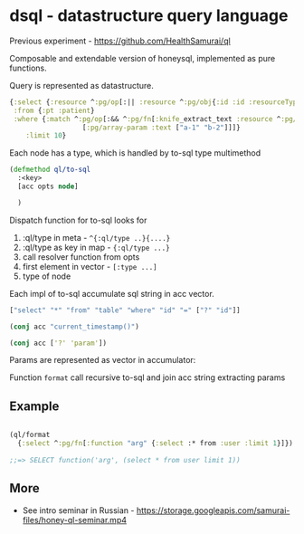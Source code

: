 # dsql - datastructure query language

Previous experiment - https://github.com/HealthSamurai/ql

Composable and extendable version of honeysql, 
implemented as pure functions.

Query is represented as datastructure.

```clj
{:select {:resource ^:pg/op[:|| :resource ^:pg/obj{:id :id :resourceType "Patient"}]}
 :from {:pt :patient}
 :where {:match ^:pg/op[:&& ^:pg/fn[:knife_extract_text :resource ^:pg/jsonb[["match"]]]
                  [:pg/array-param :text ["a-1" "b-2"]]]}
    :limit 10}
```

Each node has a type, which is handled by to-sql type multimethod

```clj
(defmethod ql/to-sql
  :<key>
  [acc opts node]

  )
```

Dispatch function for to-sql looks for 

1. :ql/type in meta - `^{:ql/type ..}{....}`
2. :ql/type as key in map - `{:ql/type ...}`
3. call resolver function from opts
4. first element in vector - `[:type ...]`
5. type of node

Each impl of to-sql accumulate sql string in acc vector.

```clj
["select" "*" "from" "table" "where" "id" "=" ["?" "id"]]

(conj acc "current_timestamp()")

(conj acc ['?' 'param'])
```

Params are represented as vector in accumulator:

Function `format` call recursive to-sql and join acc string extracting params

## Example

```clj

(ql/format
  {:select ^:pg/fn[:function "arg" {:select :* from :user :limit 1}]})
  
;;=> SELECT function('arg', (select * from user limit 1))  

```

## More

* See intro seminar in Russian - https://storage.googleapis.com/samurai-files/honey-ql-seminar.mp4
